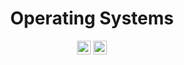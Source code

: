 <div align="center">

# Operating Systems

<a href="https://ubuntu.com"><img src="https://img.shields.io/badge/Ubuntu-E95420?logo=ubuntu&logoColor=white" height="22" alt="Ubuntu"/></a>
<a href="https://www.microsoft.com/pt-br/software-download/windows10"><img src="https://img.shields.io/badge/Windows-0078D6?logo=windows&logoColor=white" height="22" alt="Windows"/></a>

</div>

